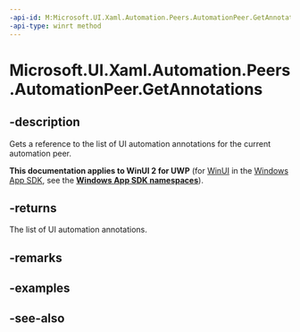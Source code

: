 ```yaml
---
-api-id: M:Microsoft.UI.Xaml.Automation.Peers.AutomationPeer.GetAnnotations
-api-type: winrt method
---
```


<!-- Method syntax
public Windows.Foundation.Collections.IVector<Windows.UI.Xaml.Automation.Peers.AutomationPeerAnnotation> GetAnnotations()
-->

# Microsoft.UI.Xaml.Automation.Peers.AutomationPeer.GetAnnotations

## -description
Gets a reference to the list of UI automation annotations for the current automation peer.

**This documentation applies to WinUI 2 for UWP** (for [WinUI](/windows/apps/winui/winui3/) in the [Windows App SDK](/windows/apps/windows-app-sdk/), see the **[Windows App SDK namespaces](/windows/windows-app-sdk/api/winrt/)**).

## -returns
The list of UI automation annotations.

## -remarks

## -examples

## -see-also

